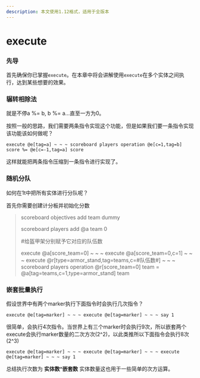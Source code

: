 ```yaml
---
description: 本文使用1.12格式，适用于全版本
---
```


# execute

### 先导

首先确保你已掌握`execute`。在本章中将会讲解使用`execute`在多个实体之间执行，达到某些想要的效果。

### 辗转相除法

就是不停a %= b, b %= a...直至一方为0。

按照一般的思路，我们需要两条指令实现这个功能，但是如果我们要一条指令实现该功能该如何做呢？

`execute @e[tag=a] ~ ~ ~ scoreboard players operation @e[c=1,tag=b] score %= @e[c=-1,tag=a] score`

这样就能把两条指令压缩到一条指令进行实现了。

### 随机分队

如何在1t中把所有实体进行分队呢？

首先你需要创建计分板并初始化分数

> scoreboard objectives add team dummy
>
> scoreboard players add @a team 0
>
> \#给盔甲架分别赋予它对应的队伍数
>
> execute @a\[score_team=0] \~ \~ \~ execute @a\[score_team=0,c=1] \~ \~ \~ execute @r\[type=armor_stand,tag=teams,c=#队伍数#] \~ \~ \~ scoreboard players operation @r\[score_team=0] team = @a\[tag=teams,c=1,type=armor_stand] team

### 嵌套批量执行

假设世界中有两个marker执行下面指令时会执行几次指令？

`execute @e[tag=marker] ~ ~ ~ execute @e[tag=marker] ~ ~ ~ say 1`

很简单，会执行4次指令。当世界上有三个marker时会执行9次，所以嵌套两个execute会执行marker数量的二次方次(2^2)，以此类推所以下面指令会执行8次(2^3)

`execute @e[tag=marker] ~ ~ ~ execute @e[tag=marker] ~ ~ ~ execute @e[tag=marker] ~ ~ ~ say 1`

总结执行次数为 **实体数^嵌套数** 实体数量这也用于一些简单的次方运算。

